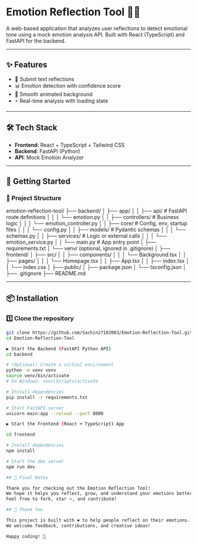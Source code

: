 # Emotion Reflection Tool 🧠💬

A web-based application that analyzes user reflections to detect emotional tone using a mock emotion analysis API. Built with React (TypeScript) and FastAPI for the backend.

---

## ✨ Features

- 📝 Submit text reflections
- 📊 Emotion detection with confidence score
- 🎨 Smooth animated background
- ⚡ Real-time analysis with loading state

---

## 🛠️ Tech Stack

- **Frontend**: React + TypeScript + Tailwind CSS
- **Backend**: FastAPI (Python)
- **API**: Mock Emotion Analyzer

---

## 🚀 Getting Started

### 📁 Project Structure

emotion-reflection-tool/
├── backend/
│   ├── app/
│   │   ├── api/               # FastAPI route definitions
│   │   │   └── emotion.py
│   │   ├── controllers/       # Business logic
│   │   │   └── emotion_controller.py
│   │   ├── core/              # Config, env, startup files
│   │   │   └── config.py
│   │   ├── models/            # Pydantic schemas
│   │   │   └── schemas.py
│   │   ├── services/          # Logic or external calls
│   │   │   └── emotion_service.py
│   │   └── main.py            # App entry point
│   ├── requirements.txt
│   └── venv/ (optional, ignored in .gitignore)
│
├── frontend/
│   ├── src/
│   │   ├── components/
│   │   │   └── Background.tsx
│   │   ├── pages/
│   │   │   └── Homepage.tsx
│   │   ├── App.tsx
│   │   ├── index.tsx
│   │   └── index.css
│   ├── public/
│   ├── package.json
│   └── tsconfig.json
│
├── .gitignore
├── README.md



---

## 📦 Installation

### 1️⃣ Clone the repository

```bash
git clone https://github.com/Sachin27182003/Emotion-Reflection-Tool.git
cd Emotion-Reflection-Tool

▶️ Start the Backend (FastAPI Python API)
cd backend

# (Optional) Create a virtual environment
python -m venv venv
source venv/bin/activate  
# On Windows: venv\Scripts\activate

# Install dependencies
pip install -r requirements.txt

# Start FastAPI server
uvicorn main:app --reload --port 8000

▶️ Start the Frontend (React + TypeScript) App

cd frontend

# Install dependencies
npm install

# Start the dev server
npm run dev

## 📌 Final Notes

Thank you for checking out the Emotion Reflection Tool!  
We hope it helps you reflect, grow, and understand your emotions better.  
Feel free to fork, star ⭐, and contribute!

## 🙏 Thank You

This project is built with ❤️ to help people reflect on their emotions.  
We welcome feedback, contributions, and creative ideas!

Happy coding! 🚀


